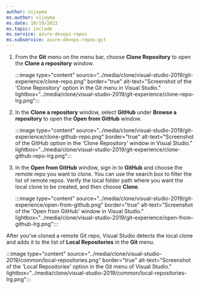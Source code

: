```yaml
---
author: vijayma
ms.author: vijayma
ms.date: 10/19/2022
ms.topic: include
ms.service: azure-devops-repos
ms.subservice: azure-devops-repos-git
---
```


1. From the **Git** menu on the menu bar, choose **Clone Repository** to open the **Clone a repository** window.

   :::image type="content" source="../media/clone/visual-studio-2019/git-experience/clone-repo.png" border="true" alt-text="Screenshot of the 'Clone Repository' option in the Git menu in Visual Studio." lightbox="../media/clone/visual-studio-2019/git-experience/clone-repo-lrg.png":::

1. In the **Clone a repository** window, select **GitHub** under **Browse a repository** to open the **Open from GitHub** window.

   :::image type="content" source="../media/clone/visual-studio-2019/git-experience/clone-github-repo.png" border="true" alt-text="Screenshot of the GitHub option in the 'Clone Repository' window in Visual Studio." lightbox="../media/clone/visual-studio-2019/git-experience/clone-github-repo-lrg.png":::

1. In the **Open from GitHub** window, sign in to **GitHub** and choose the remote repo you want to clone. You can use the search box to filter the list of remote repos. Verify the local folder path where you want the local clone to be created, and then choose **Clone**.

   :::image type="content" source="../media/clone/visual-studio-2019/git-experience/open-from-github.png" border="true" alt-text="Screenshot of the 'Open from GitHub' window in Visual Studio." lightbox="../media/clone/visual-studio-2019/git-experience/open-from-github-lrg.png":::

After you've cloned a remote Git repo, Visual Studio detects the local clone and adds it to the list of **Local Repositories** in the **Git** menu.

:::image type="content" source="../media/clone/visual-studio-2019/common/local-repositories.png" border="true" alt-text="Screenshot of the 'Local Repositories' option in the Git menu of Visual Studio." lightbox="../media/clone/visual-studio-2019/common/local-repositories-lrg.png":::
